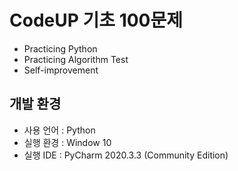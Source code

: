 # CodeUP 기초 100문제
  - Practicing Python
  - Practicing Algorithm Test 
  - Self-improvement


## 개발 환경
  - 사용 언어 : Python
  - 실행 환경 : Window 10
  - 실행 IDE : PyCharm 2020.3.3 (Community Edition)
